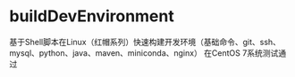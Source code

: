 # buildDevEnvironment
基于Shell脚本在Linux（红帽系列）快速构建开发环境（基础命令、git、ssh、mysql、python、java、maven、miniconda、nginx）
在CentOS 7系统测试通过
